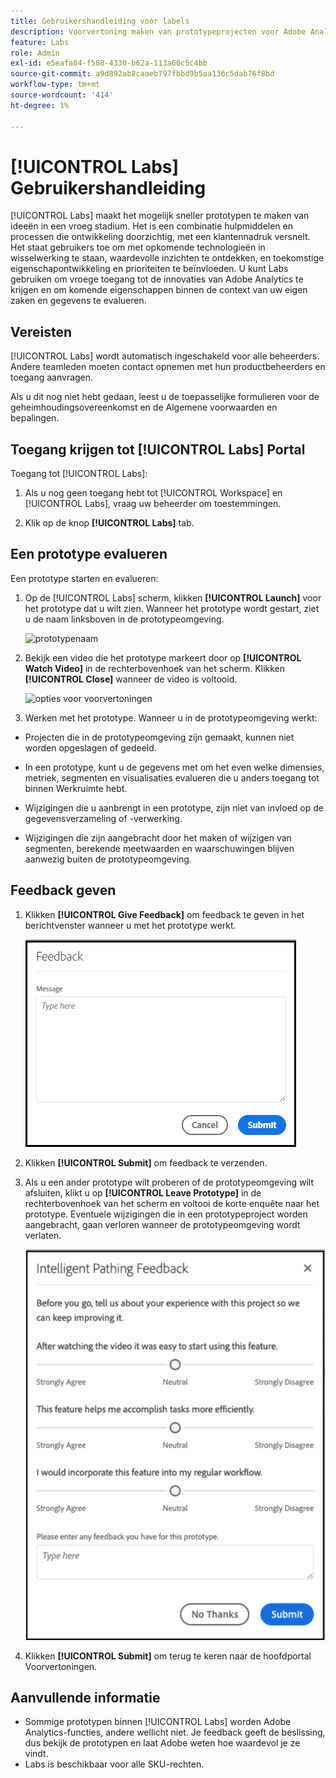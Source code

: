 ```yaml
---
title: Gebruikershandleiding voor labels
description: Voorvertoning maken van prototypeprojecten voor Adobe Analytics
feature: Labs
role: Admin
exl-id: e5eafa04-f508-4330-b62a-113a60c5c4bb
source-git-commit: a9d892ab8caaeb797fbbd9b5aa136c5dab76f8bd
workflow-type: tm+mt
source-wordcount: '414'
ht-degree: 1%

---
```


# [!UICONTROL Labs] Gebruikershandleiding

[!UICONTROL Labs] maakt het mogelijk sneller prototypen te maken van ideeën in een vroeg stadium. Het is een combinatie hulpmiddelen en processen die ontwikkeling doorzichtig, met een klantennadruk versnelt. Het staat gebruikers toe om met opkomende technologieën in wisselwerking te staan, waardevolle inzichten te ontdekken, en toekomstige eigenschapontwikkeling en prioriteiten te beïnvloeden. U kunt Labs gebruiken om vroege toegang tot de innovaties van Adobe Analytics te krijgen en om komende eigenschappen binnen de context van uw eigen zaken en gegevens te evalueren.

## Vereisten

[!UICONTROL Labs] wordt automatisch ingeschakeld voor alle beheerders. Andere teamleden moeten contact opnemen met hun productbeheerders en toegang aanvragen.

Als u dit nog niet hebt gedaan, leest u de toepasselijke formulieren voor de geheimhoudingsovereenkomst en de Algemene voorwaarden en bepalingen.

## Toegang krijgen tot [!UICONTROL Labs] Portal

Toegang tot [!UICONTROL Labs]:

1. Als u nog geen toegang hebt tot [!UICONTROL Workspace] en [!UICONTROL Labs], vraag uw beheerder om toestemmingen.

1. Klik op de knop **[!UICONTROL Labs]** tab.

## Een prototype evalueren

Een prototype starten en evalueren:

1. Op de [!UICONTROL Labs] scherm, klikken **[!UICONTROL Launch]** voor het prototype dat u wilt zien. Wanneer het prototype wordt gestart, ziet u de naam linksboven in de prototypeomgeving.

   ![prototypenaam](https://user-images.githubusercontent.com/29133525/58670566-c03b6c00-82fc-11e9-8b29-ee34260c4024.png)

1. Bekijk een video die het prototype markeert door op **[!UICONTROL Watch Video]** in de rechterbovenhoek van het scherm. Klikken **[!UICONTROL Close]** wanneer de video is voltooid.

   ![opties voor voorvertoningen](https://user-images.githubusercontent.com/29133525/58670261-a2213c00-82fb-11e9-88db-cc839c98fdab.png)

1. Werken met het prototype. Wanneer u in de prototypeomgeving werkt:

* Projecten die in de prototypeomgeving zijn gemaakt, kunnen niet worden opgeslagen of gedeeld.

* In een prototype, kunt u de gegevens met om het even welke dimensies, metriek, segmenten en visualisaties evalueren die u anders toegang tot binnen Werkruimte hebt.

* Wijzigingen die u aanbrengt in een prototype, zijn niet van invloed op de gegevensverzameling of -verwerking.

* Wijzigingen die zijn aangebracht door het maken of wijzigen van segmenten, berekende meetwaarden en waarschuwingen blijven aanwezig buiten de prototypeomgeving.

## Feedback geven

1. Klikken **[!UICONTROL Give Feedback]** om feedback te geven in het berichtvenster wanneer u met het prototype werkt.

   ![feedback_box](assets/give_feedback.png)

1. Klikken **[!UICONTROL Submit]** om feedback te verzenden.

1. Als u een ander prototype wilt proberen of de prototypeomgeving wilt afsluiten, klikt u op **[!UICONTROL Leave Prototype]** in de rechterbovenhoek van het scherm en voltooi de korte enquête naar het prototype. Eventuele wijzigingen die in een prototypeproject worden aangebracht, gaan verloren wanneer de prototypeomgeving wordt verlaten.

   ![nieuw feedbackvak](assets/short-survey.png)

1. Klikken **[!UICONTROL Submit]** om terug te keren naar de hoofdportal Voorvertoningen.

## Aanvullende informatie

* Sommige prototypen binnen [!UICONTROL Labs] worden Adobe Analytics-functies, andere wellicht niet. Je feedback geeft de beslissing, dus bekijk de prototypen en laat Adobe weten hoe waardevol je ze vindt.
* Labs is beschikbaar voor alle SKU-rechten.
